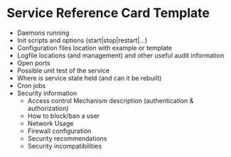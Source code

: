 # Service Reference Card Template

* Daemons running
* Init scripts and options (start|stop|restart|...)
* Configuration files location with example or template
* Logfile locations (and management) and other useful audit information
* Open ports
* Possible unit test of the service
* Where is service state held (and can it be rebuilt)
* Cron jobs
* Security information
  * Access control Mechanism description (authentication & authorization)
  * How to block/ban a user
  * Network Usage
  * Firewall configuration
  * Security recommendations
  * Security incompatibilities
